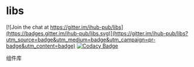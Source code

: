 # libs

[![Join the chat at https://gitter.im/ihub-pub/libs](https://badges.gitter.im/ihub-pub/libs.svg)](https://gitter.im/ihub-pub/libs?utm_source=badge&utm_medium=badge&utm_campaign=pr-badge&utm_content=badge)
[![Codacy Badge](https://api.codacy.com/project/badge/Grade/888f0159e32b4b54b1f984fba377c4ca)](https://app.codacy.com/gh/ihub-pub/libs?utm_source=github.com&utm_medium=referral&utm_content=ihub-pub/libs&utm_campaign=Badge_Grade_Settings)

组件库
